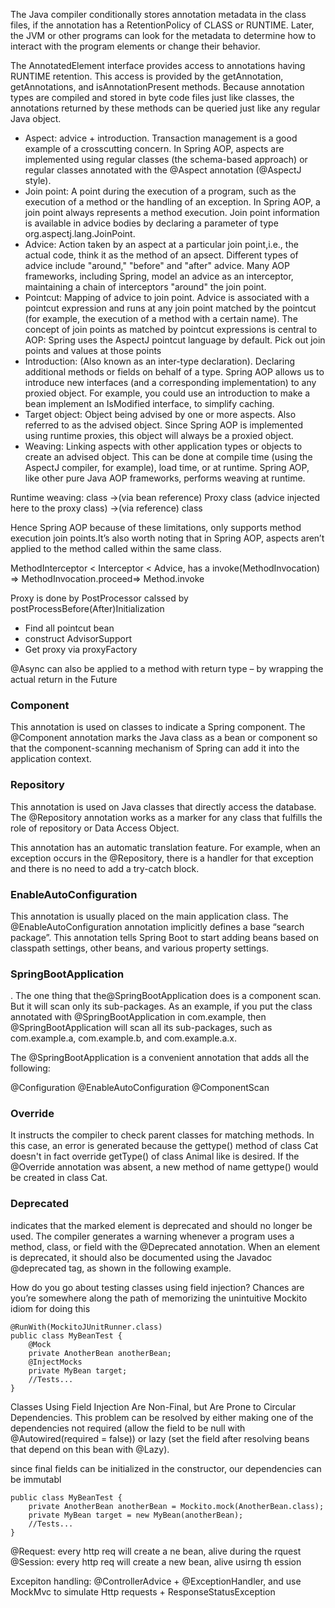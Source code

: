 The Java compiler conditionally stores annotation metadata in the class files, if the annotation has a RetentionPolicy of CLASS or RUNTIME. Later, the JVM or other programs can look for the metadata to determine how to interact with the program elements or change their behavior.

The AnnotatedElement interface provides access to annotations having RUNTIME retention. This access is provided by the getAnnotation, getAnnotations, and isAnnotationPresent methods. Because annotation types are compiled and stored in byte code files just like classes, the annotations returned by these methods can be queried just like any regular Java object.

* Aspect: advice + introduction.  Transaction management is a good example of a crosscutting concern. In Spring AOP, aspects are implemented using regular classes (the schema-based approach) or regular classes annotated with the @Aspect annotation (@AspectJ style).
* Join point: A point during the execution of a program, such as the execution of a method or the handling of an exception. In Spring AOP, a join point always represents a method execution. Join point information is available in advice bodies by declaring a parameter of type org.aspectj.lang.JoinPoint.
* Advice: Action taken by an aspect at a particular join point,i.e., the actual code, think it as the method of an apsect. Different types of advice include "around," "before" and "after" advice. Many AOP frameworks, including Spring, model an advice as an interceptor, maintaining a chain of interceptors "around" the join point.
* Pointcut: Mapping of advice to join point. Advice is associated with a pointcut expression and runs at any join point matched by the pointcut (for example, the execution of a method with a certain name). The concept of join points as matched by pointcut expressions is central to AOP: Spring uses the AspectJ pointcut language by default. Pick out join points and values at those points
* Introduction: (Also known as an inter-type declaration). Declaring additional methods or fields on behalf of a type. Spring AOP allows us to introduce new interfaces (and a corresponding implementation) to any proxied object. For example, you could use an introduction to make a bean implement an IsModified interface, to simplify caching.
* Target object: Object being advised by one or more aspects. Also referred to as the advised object. Since Spring AOP is implemented using runtime proxies, this object will always be a proxied object.
* Weaving: Linking aspects with other application types or objects to create an advised object. This can be done at compile time (using the AspectJ compiler, for example), load time, or at runtime. Spring AOP, like other pure Java AOP frameworks, performs weaving at runtime.

Runtime weaving: class ->(via bean reference) Proxy class (advice injected here to the proxy class)  ->(via reference) class

Hence Spring AOP because of these limitations, only supports method execution join points.It’s also worth noting that in Spring AOP, aspects aren’t applied to the method called within the same class.


MethodInterceptor < Interceptor < Advice, has a invoke(MethodInvocation) => MethodInvocation.proceed=> Method.invoke

Proxy is done by PostProcessor calssed by postProcessBefore(After)Initialization

* Find all pointcut bean
* construct AdvisorSupport
* Get proxy via proxyFactory


@Async can also be applied to a method with return type – by wrapping the actual return in the Future

### Component

This annotation is used on classes to indicate a Spring component. The @Component annotation marks the Java class as a bean or component so that the component-scanning mechanism of Spring can add it into the application context.

### Repository
This annotation is used on Java classes that directly access the database. The @Repository annotation works as a marker for any class that fulfills the role of repository or Data Access Object.

This annotation has an automatic translation feature. For example, when an exception occurs in the @Repository, there is a handler for that exception and there is no need to add a try-catch block.

### EnableAutoConfiguration

This annotation is usually placed on the main application class. The @EnableAutoConfiguration annotation implicitly defines a base “search package”. This annotation tells Spring Boot to start adding beans based on classpath settings, other beans, and various property settings.

### SpringBootApplication

. The one thing that the@SpringBootApplication does is a component scan. But it will scan only its sub-packages. As an example, if you put the class annotated with @SpringBootApplication in com.example, then @SpringBootApplication will scan all its sub-packages, such as com.example.a, com.example.b, and com.example.a.x.

The @SpringBootApplication is a convenient annotation that adds all the following:

@Configuration
@EnableAutoConfiguration
@ComponentScan


### Override 

It instructs the compiler to check parent classes for matching methods. In this case, an error is generated because the gettype() method of class Cat doesn't in fact override getType() of class Animal like is desired. If the @Override annotation was absent, a new method of name gettype() would be created in class Cat.

### Deprecated

indicates that the marked element is deprecated and should no longer be used. The compiler generates a warning whenever a program uses a method, class, or field with the @Deprecated annotation. When an element is deprecated, it should also be documented using the Javadoc @deprecated tag, as shown in the following example.


How do you go about testing classes using field injection? Chances are you’re somewhere along the path of memorizing the unintuitive Mockito idiom for doing this

```
@RunWith(MockitoJUnitRunner.class)
public class MyBeanTest {
    @Mock
    private AnotherBean anotherBean;
    @InjectMocks
    private MyBean target;
    //Tests...
}
```

Classes Using Field Injection Are Non-Final, but Are Prone to Circular Dependencies. This problem can be resolved by either making one of the dependencies not required (allow the field to be null with @Autowired(required = false)) or lazy (set the field after resolving beans that depend on this bean with @Lazy).

since final fields can be initialized in the constructor, our dependencies can be immutabl

```
public class MyBeanTest {
    private AnotherBean anotherBean = Mockito.mock(AnotherBean.class);
    private MyBean target = new MyBean(anotherBean);
    //Tests...
}
```


@Request: every http req will create a ne bean, alive during the rquest
@Session: every http req will create a new bean, alive usirng th ession

Excepiton handling: @ControllerAdvice + @ExceptionHandler, and use MockMvc to simulate Http requests + ResponseStatusException
